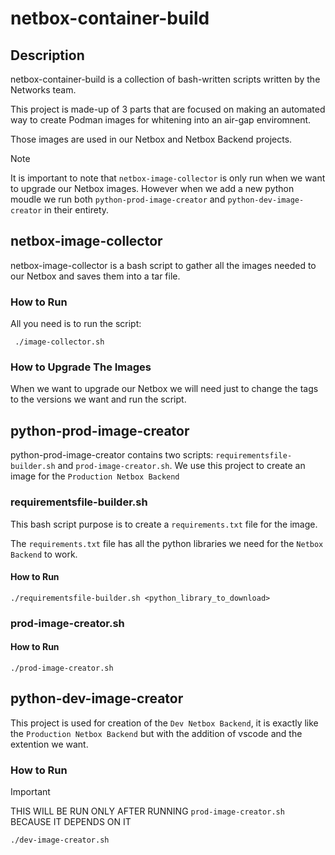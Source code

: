 # netbox-container-build
## Description
netbox-container-build is a collection of bash-written scripts written by the Networks team.

This project is made-up of 3 parts that are focused on making an automated way to create Podman images for whitening into an air-gap enviromnent.

Those images are used in our Netbox and Netbox Backend projects.

> [!NOTE]
> It is important to note that 
> `netbox-image-collector` is only run when we  want to upgrade our Netbox images.
> However when we add a new python moudle we run both `python-prod-image-creator` and `python-dev-image-creator` in their entirety.


 ## netbox-image-collector

 netbox-image-collector is a bash script to gather all the images needed to our Netbox and saves them into a tar file.


### How to Run

 All you need is to run the script:
```
 ./image-collector.sh
```

### How to Upgrade The Images

When we want to upgrade our Netbox we will need just to change the tags to the versions we want and run the script.



## python-prod-image-creator
python-prod-image-creator contains two scripts: `requirementsfile-builder.sh` and `prod-image-creator.sh`.
We use this project to create an image for the `Production Netbox Backend`

### requirementsfile-builder.sh

This bash script purpose is to create a `requirements.txt` file for the image.

The `requirements.txt` file has all the python libraries we need for the `Netbox Backend` to work.


#### How to Run

```
./requirementsfile-builder.sh <python_library_to_download>
```


### prod-image-creator.sh

#### How to Run
```
./prod-image-creator.sh
```

## python-dev-image-creator

This project is used for creation of the `Dev Netbox Backend`,  it is exactly like the `Production Netbox Backend` but with the addition of vscode and the extention we want.

### How to Run
> [!IMPORTANT]
> THIS WILL BE RUN ONLY AFTER RUNNING `prod-image-creator.sh` BECAUSE IT DEPENDS ON IT

```
./dev-image-creator.sh
```
